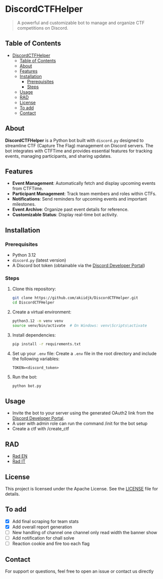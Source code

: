 # DiscordCTFHelper
>
> A powerful and customizable bot to manage and organize CTF competitions on Discord.

## Table of Contents

- [DiscordCTFHelper](#discordctfhelper)
  - [Table of Contents](#table-of-contents)
  - [About](#about)
  - [Features](#features)
  - [Installation](#installation)
    - [Prerequisites](#prerequisites)
    - [Steps](#steps)
  - [Usage](#usage)
  - [RAD](#rad)
  - [License](#license)
  - [To add](#to-add)
  - [Contact](#contact)

## About

**DiscordCTFHelper** is a Python bot built with `discord.py` designed to streamline CTF (Capture The Flag) management on Discord servers. The bot integrates with CTFTime and provides essential features for tracking events, managing participants, and sharing updates.

## Features

- **Event Management**: Automatically fetch and display upcoming events from CTFTime.
- **Participant Management**: Track team members and roles within CTFs.
- **Notifications**: Send reminders for upcoming events and important milestones.
- **Event Archive**: Organize past event details for reference.
- **Customizable Status**: Display real-time bot activity.

## Installation

### Prerequisites

- Python 3.12
- `discord.py` (latest version)
- A Discord bot token (obtainable via the [Discord Developer Portal](https://discord.com/developers/applications))

### Steps

1. Clone this repository:

   ```bash
   git clone https://github.com/akiidjk/DiscordCTFHelper.git
   cd DiscordCTFHelper
   ```

2. Create a virtual environment:

   ```bash
   python3.12 -m venv venv
   source venv/bin/activate  # On Windows: venv\Scripts\activate
   ```

3. Install dependencies:

   ```bash
   pip install -r requirements.txt
   ```

4. Set up your `.env` file:
   Create a `.env` file in the root directory and include the following variables:

   ```env
   TOKEN=<discord_token>
   ```

5. Run the bot:

   ```bash
   python bot.py
   ```

## Usage

- Invite the bot to your server using the generated OAuth2 link from the [Discord Developer Portal](https://discord.com/developers/applications).
- A user with admin role can run the command /init for the bot setup
- Create a ctf with /create_ctf

## RAD

- [Rad EN](/docs/RAD_en.pdf)
- [Rad IT](/docs/RAD_it.pdf)

## License

This project is licensed under the Apache License. See the [LICENSE](LICENSE.md) file for details.

## To add

- [x] Add final scraping for team stats
- [x] Add overall report generation
- [ ] New handling of channel one channel only read width the banner show
- [ ] Add notification for chall solve
- [ ] Reaction cookie and fire too each flag

## Contact

For support or questions, feel free to open an issue or contact us directly
